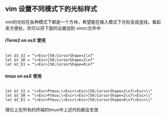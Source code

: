 ## vim 设置不同模式下的光标样式

vim的光标在各种模式下都是一个方块，希望能在输入模式下光标变成竖线，看起来方便些，你可以将下面的设置加到 vimrc文件中

#### iTerm2 on osX 使用

```vimrc

let &t_SI = "\<Esc>]50;CursorShape=1\x7"
let &t_SR = "\<Esc>]50;CursorShape=2\x7"
let &t_EI = "\<Esc>]50;CursorShape=0\x7"

```

#### tmux on osX 使用

```

let &t_SI = "\<Esc>Ptmux;\<Esc>\<Esc>]50;CursorShape=1\x7\<Esc>\\"
let &t_SR = "\<Esc>Ptmux;\<Esc>\<Esc>]50;CursorShape=2\x7\<Esc>\\"
let &t_EI = "\<Esc>Ptmux;\<Esc>\<Esc>]50;CursorShape=0\x7\<Esc>\\"

```
理论上在所有的终端的tmux中上述代码都会生效
